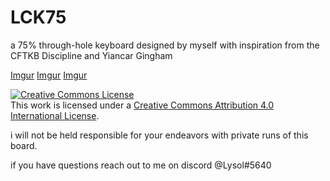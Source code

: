 # LCK75

a 75% through-hole keyboard designed by myself with inspiration from the CFTKB Discipline and Yiancar Gingham

[Imgur](https://imgur.com/yote2Gq)
[Imgur](https://imgur.com/ejtY23l)
[Imgur](https://imgur.com/4cGo7Pt)

<a rel="license" href="http://creativecommons.org/licenses/by/4.0/"><img alt="Creative Commons License" style="border-width:0" src="https://i.creativecommons.org/l/by/4.0/88x31.png" /></a><br />This work is licensed under a <a rel="license" href="http://creativecommons.org/licenses/by/4.0/">Creative Commons Attribution 4.0 International License</a>.

i will not be held responsible for your endeavors with private runs of this board. 

if you have questions reach out to me on discord @Lysol#5640
